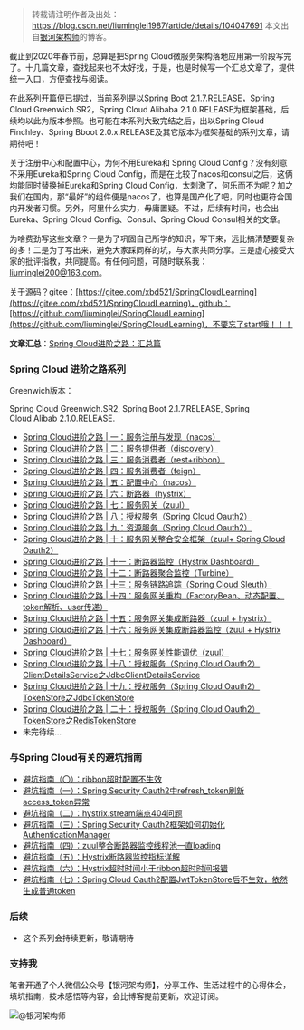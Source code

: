 > 转载请注明作者及出处：
> https://blog.csdn.net/liuminglei1987/article/details/104047691
> 本文出自[银河架构师](https://blog.csdn.net/liuminglei1987)的博客。

截止到2020年春节前，总算是把Spring Cloud微服务架构落地应用第一阶段写完了。十几篇文章，查找起来也不太好找，于是，也是时候写一个汇总文章了，提供统一入口，方便查找与阅读。

在此系列开篇便已提过，当前系列是以Spring Boot 2.1.7.RELEASE，Spring Cloud Greenwich.SR2，Spring Cloud Alibaba 2.1.0.RELEASE为框架基础，后续均以此为版本参照。也可能在本系列大致完结之后，出以Spring Cloud Finchley、Spring Bboot 2.0.x.RELEASE及其它版本为框架基础的系列文章，请期待吧！

关于注册中心和配置中心，为何不用Eureka和 Spring Cloud Config？没有刻意不采用Eureka和Spring Cloud Config，而是在比较了nacos和consul之后，这俩均能同时替换掉Eureka和Spring Cloud Config，太刺激了，何乐而不为呢？加之我们在国内，那“最好”的组件便是nacos了，也算是国产化了吧，同时也更符合国内开发者习惯。另外，阿里什么实力，毋庸置疑。不过，后续有时间，也会出Eureka、Spring Cloud Config、Consul、Spring Cloud Consul相关的文章。

为啥费劲写这些文章？一是为了巩固自己所学的知识，写下来，远比搞清楚要复杂的多！二是为了写出来，避免大家踩同样的坑，与大家共同分享。三是虚心接受大家的批评指教，共同提高。有任何问题，可随时联系我： liuminglei200@163.com。

关于源码？gitee：[https://gitee.com/xbd521/SpringCloudLearning](https://gitee.com/xbd521/SpringCloudLearning)，github：[https://github.com/liuminglei/SpringCloudLearning](https://github.com/liuminglei/SpringCloudLearning)，不要忘了start哦！！！

**文章汇总**：[Spring Cloud进阶之路：汇总篇](https://blog.csdn.net/liuminglei1987/article/details/104047691)

### Spring Cloud 进阶之路系列

Greenwich版本：

Spring Cloud Greenwich.SR2, Spring Boot 2.1.7.RELEASE, Spring Cloud Alibab 2.1.0.RELEASE.

* [Spring Cloud进阶之路 | 一：服务注册与发现（nacos）](https://blog.csdn.net/liuminglei1987/article/details/103617481)
* [Spring Cloud进阶之路 | 二：服务提供者（discovery）](https://blog.csdn.net/liuminglei1987/article/details/103632478)
* [Spring Cloud进阶之路 | 三：服务消费者（rest+ribbon）](https://blog.csdn.net/liuminglei1987/article/details/103700975)
* [Spring Cloud进阶之路 | 四：服务消费者（feign）](https://blog.csdn.net/liuminglei1987/article/details/103744990)
* [Spring Cloud进阶之路 | 五：配置中心（nacos）](https://blog.csdn.net/liuminglei1987/article/details/103814368)
* [Spring Cloud进阶之路 | 六：断路器（hystrix）](https://blog.csdn.net/liuminglei1987/article/details/103814441)
* [Spring Cloud进阶之路 | 七：服务网关（zuul）](https://blog.csdn.net/liuminglei1987/article/details/104003890)
* [Spring Cloud进阶之路 | 八：授权服务（Spring Cloud Oauth2）](https://blog.csdn.net/liuminglei1987/article/details/104004034)
* [Spring Cloud进阶之路 | 九：资源服务（Spring Cloud Oauth2）](https://blog.csdn.net/liuminglei1987/article/details/104004223)
* [Spring Cloud进阶之路 | 十：服务网关整合安全框架（zuul+ Spring Cloud Oauth2）](https://blog.csdn.net/liuminglei1987/article/details/104004425)
* [Spring Cloud进阶之路 | 十一：断路器监控（Hystrix Dashboard）](https://blog.csdn.net/liuminglei1987/article/details/104004613)
* [Spring Cloud进阶之路 | 十二：断路器聚合监控（Turbine）](https://blog.csdn.net/liuminglei1987/article/details/104004747)
* [Spring Cloud进阶之路 | 十三：服务链路追踪（Spring Cloud Sleuth）](https://blog.csdn.net/liuminglei1987/article/details/104004884)
* [Spring Cloud进阶之路 | 十四：服务网关重构（FactoryBean、动态配置、token解析、user传递）](https://blog.csdn.net/liuminglei1987/article/details/104199450)
* [Spring Cloud进阶之路 | 十五：服务网关集成断路器（zuul + hystrix）](https://blog.csdn.net/liuminglei1987/article/details/104226711)
* [Spring Cloud进阶之路 | 十六：服务网关集成断路器监控（zuul + Hystrix Dashboard）](https://mp.csdn.net/postedit/104226757)
* [Spring Cloud进阶之路 | 十七：服务网关性能调优（zuul）](https://blog.csdn.net/liuminglei1987/article/details/104282000)
* [Spring Cloud进阶之路 | 十八：授权服务（Spring Cloud Oauth2）ClientDetailsService之JdbcClientDetailsService](https://blog.csdn.net/liuminglei1987/article/details/104363638)
* [Spring Cloud进阶之路 | 十九：授权服务（Spring Cloud Oauth2）TokenStore之JdbcTokenStore](https://blog.csdn.net/liuminglei1987/article/details/104371385)
* [Spring Cloud进阶之路 | 二十：授权服务（Spring Cloud Oauth2）TokenStore之RedisTokenStore](https://blog.csdn.net/liuminglei1987/article/details/104396970)
* 未完待续...


### 与Spring Cloud有关的避坑指南

* [避坑指南（〇）：ribbon超时配置不生效](https://blog.csdn.net/liuminglei1987/article/details/103676945)
* [避坑指南（一）：Spring Security Oauth2中refresh_token刷新access_token异常](https://blog.csdn.net/liuminglei1987/article/details/103763106)
* [避坑指南（二）：hystrix.stream端点404问题](https://blog.csdn.net/liuminglei1987/article/details/103891303)
* [避坑指南（三）：Spring Security Oauth2框架如何初始化AuthenticationManager](https://blog.csdn.net/liuminglei1987/article/details/103963070)
* [避坑指南（四）：zuul整合断路器监控线程池一直loading](https://blog.csdn.net/liuminglei1987/article/details/104041348)
* [避坑指南（五）：Hystrix断路器监控指标详解](https://blog.csdn.net/liuminglei1987/article/details/104040958)
* [避坑指南（六）：Hystrix超时时间小于ribbon超时时间报错](https://blog.csdn.net/liuminglei1987/article/details/104200256)
* [避坑指南（七）：Spring Cloud Oauth2配置JwtTokenStore后不生效，依然生成普通token](https://blog.csdn.net/liuminglei1987/article/details/104414508)

### 后续

* 这个系列会持续更新，敬请期待

### 支持我

笔者开通了个人微信公众号【银河架构师】，分享工作、生活过程中的心得体会，填坑指南，技术感悟等内容，会比博客提前更新，欢迎订阅。

![@银河架构师](https://img-blog.csdnimg.cn/20200120104422781.jpg?x-oss-process=image/watermark,type_ZmFuZ3poZW5naGVpdGk,shadow_10,text_aHR0cHM6Ly9ibG9nLmNzZG4ubmV0L2xpdW1pbmdsZWkxOTg3,size_16,color_FFFFFF,t_70)






